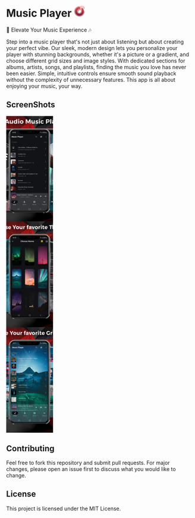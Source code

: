 # Music Player <img src="ScreenShots/music.png" alt="MusicPlayer" style="vertical-align: baseline; width: 30px; height: 30px;"/>

🎉 Elevate Your Music Experience 🎶

Step into a music player that's not just about listening but about creating your perfect vibe. Our sleek, modern design lets you personalize your player with stunning backgrounds, whether it's a picture or a gradient, and choose different grid sizes and image styles. With dedicated sections for albums, artists, songs, and playlists, finding the music you love has never been easier. Simple, intuitive controls ensure smooth sound playback without the complexity of unnecessary features. This app is all about enjoying your music, your way.

## ScreenShots 

<p float="left">
  <div style="position: relative; width: 25%; padding-top: 56.25%; overflow: hidden;">
  <img src="ScreenShots/1.png" style="position: absolute; top: 0; left: 0; width: 100%; height: 100%; object-fit: cover;" />
</div>
  <div style="position: relative; width: 25%; padding-top: 56.25%; overflow: hidden;">
  <img src="ScreenShots/3.png" style="position: absolute; top: 0; left: 0; width: 100%; height: 100%; object-fit: cover;" />
</div>
  <div style="position: relative; width: 25%; padding-top: 56.25%; overflow: hidden;">
  <img src="ScreenShots/2.png" style="position: absolute; top: 0; left: 0; width: 100%; height: 100%; object-fit: cover;" />
</div>
</p>


<!-- <p float="left">
  <img src="screenShots/1.jpg" width="20%" />
  <img src="screenShots/2.jpg" width="20%" />
  <img src="screenShots/3.jpg" width="20%" />
  <img src="screenShots/4.jpg" width="20%" />
 <img src="screenShots/5.jpg" width="20%" />
</p> -->

 ## Contributing

  Feel free to fork this repository and submit pull requests. For major changes, please open an issue first to discuss what you would like to change.

  ## License

  This project is licensed under the MIT License.
